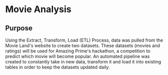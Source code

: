 # Movie Analysis

## Purpose
Using the Extract, Transform, Load (ETL) Process, data was pulled from the Movie Land's website to create two datasets. These datasets (movies and ratings) will be used for Amazing Prime's hackathon, a competition to predict which movie will become popular. An automated pipeline was created to constantly take in new data, transform it and load it into existing tables in order to keep the datasets updated daily.
